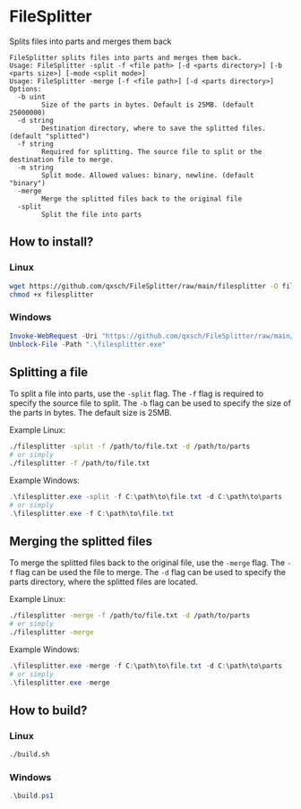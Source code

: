 # FileSplitter
Splits files into parts and merges them back

```
FileSplitter splits files into parts and merges them back.
Usage: FileSplitter -split -f <file path> [-d <parts directory>] [-b <parts size>] [-mode <split mode>]
Usage: FileSplitter -merge [-f <file path>] [-d <parts directory>]
Options:
  -b uint
        Size of the parts in bytes. Default is 25MB. (default 25000000)
  -d string
        Destination directory, where to save the splitted files. (default "splitted")
  -f string
        Required for splitting. The source file to split or the destination file to merge.
  -m string
        Split mode. Allowed values: binary, newline. (default "binary")
  -merge
        Merge the splitted files back to the original file
  -split
        Split the file into parts
```

## How to install?
### Linux
```bash
wget https://github.com/qxsch/FileSplitter/raw/main/filesplitter -O fileSplitter
chmod +x filesplitter
```
### Windows
```powershell
Invoke-WebRequest -Uri "https://github.com/qxsch/FileSplitter/raw/main/filesplitter.exe" -OutFile "fileSplitter.exe"
Unblock-File -Path ".\filesplitter.exe"
```


## Splitting a file
To split a file into parts, use the `-split` flag. The `-f` flag is required to specify the source file to split. The `-b` flag can be used to specify the size of the parts in bytes. The default size is 25MB.

Example Linux:
```bash
./filesplitter -split -f /path/to/file.txt -d /path/to/parts
# or simply
./filesplitter -f /path/to/file.txt
```
Example Windows:
```powershell
.\filesplitter.exe -split -f C:\path\to\file.txt -d C:\path\to\parts
# or simply
.\filesplitter.exe -f C:\path\to\file.txt
```

## Merging the splitted files
To merge the splitted files back to the original file, use the `-merge` flag. The `-f` flag can be used the file to merge. The `-d` flag can be used to specify the parts directory, where the splitted files are located.

Example Linux:
```bash
./filesplitter -merge -f /path/to/file.txt -d /path/to/parts
# or simply
./filesplitter -merge
```
Example Windows:
```powershell
.\filesplitter.exe -merge -f C:\path\to\file.txt -d C:\path\to\parts
# or simply
.\filesplitter.exe -merge
```

## How to build?

### Linux
```bash
./build.sh
```
### Windows
```powershell
.\build.ps1
```
